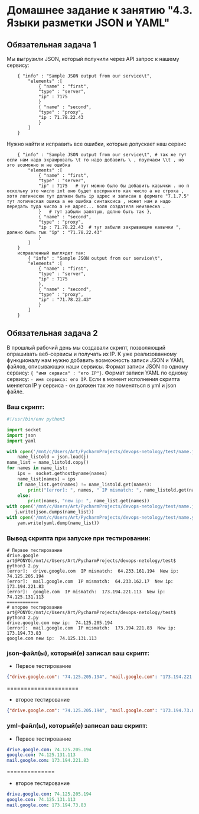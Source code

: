 # Домашнее задание к занятию "4.3. Языки разметки JSON и YAML"


## Обязательная задача 1
Мы выгрузили JSON, который получили через API запрос к нашему сервису:
```
    { "info" : "Sample JSON output from our service\t", 
        "elements" :[
            { "name" : "first",
            "type" : "server",
            "ip" : 7175 
            }   
            { "name" : "second",
            "type" : "proxy",
            "ip : 71.78.22.43 
            }
        ]
    }
```
  Нужно найти и исправить все ошибки, которые допускает наш сервис
```
    { "info" : "Sample JSON output from our service\t", # так же тут если нам надо экраировать \t то надо добавить \ , поулчаем \\t , но это возможно и не ошибка
        "elements" :[
            { "name" : "first",
            "type" : "server",
            "ip" : 7175   # тут можно было бы добавить кавычки . но п оскольку это число int оно будет воспринято как число а не строка , хотя логически тут должен быть ip адрес и записан в формате "7.1.7.5" тут логическая ошика а не ошибка синтаксиса , может нам и надо передать туда число а не адрес... воля создателя неизвесна .
            }   # тут забыли запятую, долно быть так },
            { "name" : "second",
            "type" : "proxy",
            "ip : 71.78.22.43  # тут забыли закрывающие кавычки ", должно быть тык "ip" : "71.78.22.43"
            }
        ]
    }
    исправленный выглядет так:
        { "info" : "Sample JSON output from our service\t", 
        "elements" :[
            { "name" : "first", 
            "type" : "server", 
            "ip" : 7175
            },
            { "name" : "second", 
            "type" : "proxy", 
            "ip" : "71.78.22.43"
            }
        ]
    }
```

## Обязательная задача 2
В прошлый рабочий день мы создавали скрипт, позволяющий опрашивать веб-сервисы и получать их IP. К уже реализованному функционалу нам нужно добавить возможность записи JSON и YAML файлов, описывающих наши сервисы. Формат записи JSON по одному сервису: `{ "имя сервиса" : "его IP"}`. Формат записи YAML по одному сервису: `- имя сервиса: его IP`. Если в момент исполнения скрипта меняется IP у сервиса - он должен так же поменяться в yml и json файле.

### Ваш скрипт:
```python
#!/usr/bin/env python3

import socket
import json
import yaml

with open('/mnt/c/Users/Art/PycharmProjects/devops-netology/test/name.json', 'r') as j:
    name_listold = json.load(j)
name_list = name_listold.copy()
for names in name_list:
    ips =  socket.gethostbyname(names)
    name_list[names] = ips
    if name_list.get(names) != name_listold.get(names):
        print("[error]: ", names, " IP mismatch: ", name_listold.get(names), " New ip: ", name_list.get(names),)
    else:
        print(names, "new ip: ", name_list.get(names))
with open('/mnt/c/Users/Art/PycharmProjects/devops-netology/test/name.json', 'w') as j:
   j.write(json.dumps(name_list))
with open('/mnt/c/Users/Art/PycharmProjects/devops-netology/test/name.yaml', 'w') as yam:
    yam.write(yaml.dump(name_list))

```

### Вывод скрипта при запуске при тестировании:
```
# Первое тестирование
drive.google
art@PONYO:/mnt/c/Users/Art/PycharmProjects/devops-netology/test$ python3 2.py
[error]:  drive.google.com  IP mismatch:  64.233.161.194  New ip:  74.125.205.194
[error]:  mail.google.com  IP mismatch:  64.233.162.17  New ip:  173.194.221.83
[error]:  google.com  IP mismatch:  173.194.221.113  New ip:  74.125.131.113
============  
# второе тестирование
art@PONYO:/mnt/c/Users/Art/PycharmProjects/devops-netology/test$ python3 2.py
drive.google.com new ip:  74.125.205.194
[error]:  mail.google.com  IP mismatch:  173.194.221.83  New ip:  173.194.73.83
google.com new ip:  74.125.131.113

```

### json-файл(ы), который(е) записал ваш скрипт:
* Первое тестирование
```json
{"drive.google.com": "74.125.205.194", "mail.google.com": "173.194.221.83", "google.com": "74.125.131.113"}  
```
=====================
* второе тестирование
```json
{"drive.google.com": "74.125.205.194", "mail.google.com": "173.194.73.83", "google.com": "74.125.131.113"}
```

### yml-файл(ы), который(е) записал ваш скрипт:
* Первое тестирование
```yaml 
drive.google.com: 74.125.205.194
google.com: 74.125.131.113
mail.google.com: 173.194.221.83
```
==============
* второе тестирование
```yaml
drive.google.com: 74.125.205.194
google.com: 74.125.131.113
mail.google.com: 173.194.73.83
```
